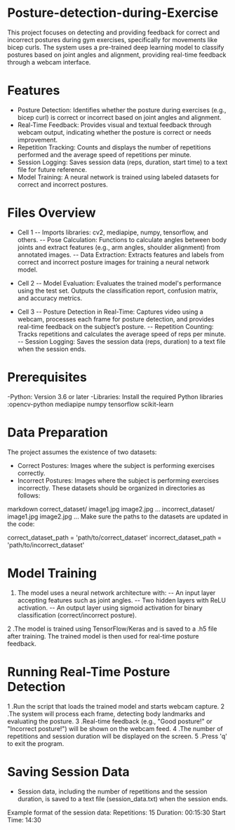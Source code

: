 # Posture-detection-during-Exercise
This project focuses on detecting and providing feedback for correct and incorrect postures during gym exercises, specifically for movements like bicep curls. The system uses a pre-trained deep learning model to classify postures based on joint angles and alignment, providing real-time feedback through a webcam interface.

# Features
- Posture Detection: Identifies whether the posture during exercises (e.g., bicep curl) is correct or incorrect based on joint angles and alignment.
- Real-Time Feedback: Provides visual and textual feedback through webcam output, indicating whether the posture is correct or needs improvement.
- Repetition Tracking: Counts and displays the number of repetitions performed and the average speed of repetitions per minute.
- Session Logging: Saves session data (reps, duration, start time) to a text file for future reference.
- Model Training: A neural network is trained using labeled datasets for correct and incorrect postures.

# Files Overview

- Cell 1
 -- Imports libraries: cv2, mediapipe, numpy, tensorflow, and others.
 -- Pose Calculation: Functions to calculate angles between body joints and extract features (e.g., arm angles, shoulder alignment) from annotated images.
 -- Data Extraction: Extracts features and labels from correct and incorrect posture images for training a neural network model.

- Cell 2
 -- Model Evaluation: Evaluates the trained model's performance using the test set. Outputs the classification report, confusion matrix, and accuracy metrics.

- Cell 3
 -- Posture Detection in Real-Time: Captures video using a webcam, processes each frame for posture detection, and provides real-time feedback on the subject’s posture.
 -- Repetition Counting: Tracks repetitions and calculates the average speed of reps per minute.
 -- Session Logging: Saves the session data (reps, duration) to a text file when the session ends.

# Prerequisites
 -Python: Version 3.6 or later
 -Libraries: Install the required Python libraries  :opencv-python mediapipe numpy tensorflow scikit-learn

# Data Preparation

The project assumes the existence of two datasets:

 - Correct Postures: Images where the subject is performing exercises correctly.
 - Incorrect Postures: Images where the subject is performing exercises incorrectly.
These datasets should be organized in directories as follows:

markdown
correct_dataset/
    image1.jpg
    image2.jpg
    ...
incorrect_dataset/
    image1.jpg
    image2.jpg
    ...
Make sure the paths to the datasets are updated in the code:

correct_dataset_path = 'path/to/correct_dataset'
incorrect_dataset_path = 'path/to/incorrect_dataset'

# Model Training
1. The model uses a neural network architecture with:
 -- An input layer accepting features such as joint angles.
 -- Two hidden layers with ReLU activation.
 -- An output layer using sigmoid activation for binary classification (correct/incorrect posture).

2 .The model is trained using TensorFlow/Keras and is saved to a .h5 file after training. The trained model is then used for real-time posture feedback.

# Running Real-Time Posture Detection
1 .Run the script that loads the trained model and starts webcam capture.
2 .The system will process each frame, detecting body landmarks and evaluating the posture.
3 .Real-time feedback (e.g., "Good posture!" or "Incorrect posture!") will be shown on the webcam feed.
4 .The number of repetitions and session duration will be displayed on the screen.
5 .Press 'q' to exit the program.

# Saving Session Data
 - Session data, including the number of repetitions and the session duration, is saved to a text file (session_data.txt) when the session ends.

Example format of the session data:
Repetitions: 15
Duration: 00:15:30
Start Time: 14:30
